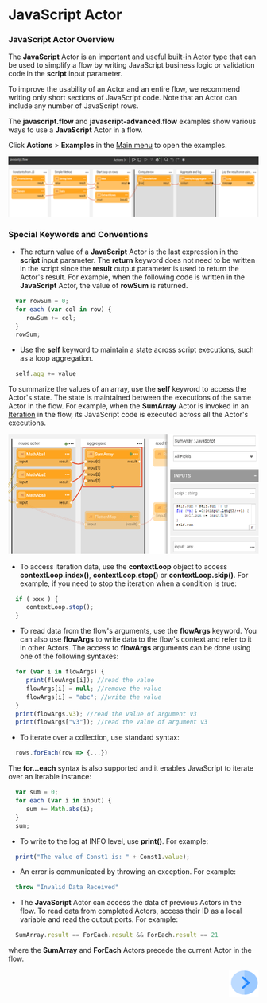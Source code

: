 # JavaScript Actor

### JavaScript Actor Overview

The **JavaScript** Actor is an important and useful [built-in Actor type](../04_built_in_actor_types.md) that can be used to simplify a flow by writing JavaScript business logic or validation code in the **script** input parameter.

To improve the usability of an Actor and an entire flow, we recommend writing only short sections of JavaScript code. Note that an Actor can include any number of  JavaScript rows.  

The **javascript.flow** and **javascript-advanced.flow** examples show various ways to use a **JavaScript** Actor in a flow.

Click **Actions** > **Examples** in the [Main menu](../18_broadway_flow_window.md#main-menu) to open the examples. 

![image](../images/99_actors_01_1.PNG)


### Special Keywords and Conventions

- The return value of a **JavaScript** Actor is the last expression in the **script** input parameter. The **return** keyword does not need to be written in the script since the **result** output parameter is used to return the Actor's result. For example, when the following code is written in the **JavaScript** Actor, the value of **rowSum** is returned. 

```javascript
  var rowSum = 0;
  for each (var col in row) { 
     rowSum += col;
  }
  rowSum;
```

- Use the **self** keyword to maintain a state across script executions, such as a loop aggregation. 

```javascript
  self.agg += value 
```

  To summarize the values of an array, use the **self** keyword to access the Actor's state. The state is maintained between the executions of the same Actor in the flow. For example, when the **SumArray** Actor is invoked in an [Iteration](../21_iterations.md) in the flow, its JavaScript code is executed across all the Actor's executions.

![image](../images/99_actors_01_2.PNG)

- To access iteration data, use the **contextLoop** object to access **contextLoop.index()**, **contextLoop.stop()** or **contextLoop.skip()**. For example, if you need to stop the iteration when a condition is true:

```javascript  
  if ( xxx ) {
     contextLoop.stop();
  }
```

- To read data from the flow's arguments, use the **flowArgs** keyword. You can also use **flowArgs** to write data to the flow's context and refer to it in other Actors. The access to **flowArgs** arguments can be done using one of the following syntaxes: 

```javascript
  for (var i in flowArgs) {
     print(flowArgs[i]); //read the value
     flowArgs[i] = null; //remove the value
     flowArgs[i] = "abc"; //write the value
  }
  print(flowArgs.v3); //read the value of argument v3
  print(flowArgs["v3"]); //read the value of argument v3
```

- To iterate over a collection, use standard syntax: 

```javascript
  rows.forEach(row => {...}) 
```

  The **for...each** syntax is also supported and it enables JavaScript to iterate over an Iterable instance: 

```javascript
  var sum = 0;
  for each (var i in input) {
     sum += Math.abs(i);
  }
  sum;
```

- To write to the log at INFO level, use **print()**. For example:

```javascript
  print("The value of Const1 is: " + Const1.value); 
```

- An error is communicated by throwing an exception. For example: 

```javascript 
  throw "Invalid Data Received" 
```

- The **JavaScript** Actor can access the data of previous Actors in the flow. To read data from completed Actors, access their ID as a local variable and read the output ports. For example:

```javascript
  SumArray.result == ForEach.result && ForEach.result == 21 
```

  where the **SumArray** and **ForEach** Actors precede the current Actor in the flow.


[<img align="right" width="60" height="54" src="/articles/images/Next.png">](02_stream_actors.md)
